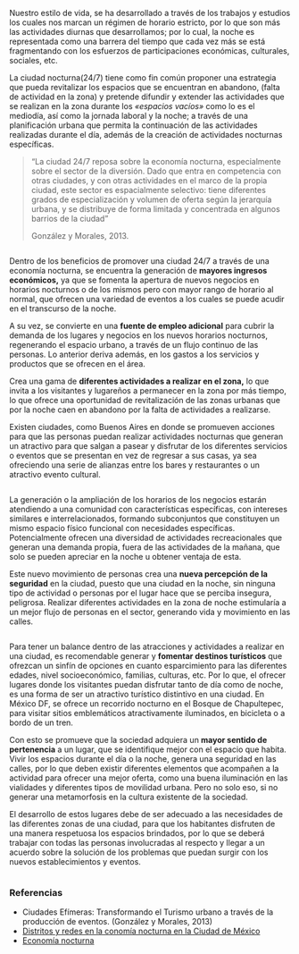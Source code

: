 
<img class="img-responsive" src="ciudades-24-7-como-estrategia-para-revitalizar-el-espacio-urbano/01.jpg" alt="">

Nuestro estilo de vida, se ha desarrollado a través de los trabajos y estudios los cuales nos marcan un régimen de horario estricto, por lo que son más las actividades diurnas que desarrollamos; por lo cual, la noche es representada como una barrera del tiempo que cada vez más se está fragmentando con los esfuerzos de participaciones económicas, culturales, sociales, etc.

La ciudad nocturna(24/7) tiene como fin común proponer una estrategia que pueda revitalizar los espacios que se encuentran en abandono, (falta de actividad en la zona) y pretende difundir y extender las actividades que se realizan en la zona durante los _«espacios vacíos»_ como lo es el mediodía, así como la jornada laboral y la noche; a través de una planificación urbana que permita la continuación de las actividades realizadas durante el día, además de la creación de actividades nocturnas específicas.

> “La ciudad 24/7 reposa sobre la economía nocturna, especialmente sobre el sector de la diversión. Dado que entra en competencia con otras ciudades, y con otras actividades en el marco de la propia ciudad, este sector es espacialmente selectivo: tiene diferentes grados de especialización y volumen de oferta según la jerarquía urbana, y se distribuye de forma limitada y concentrada en algunos barrios de la ciudad”
>
> González y Morales, 2013.

<img class="img-responsive" src="ciudades-24-7-como-estrategia-para-revitalizar-el-espacio-urbano/02.jpg" alt="">

Dentro de los beneficios de promover una ciudad 24/7 a través de una economía nocturna, se encuentra la generación de **mayores ingresos económicos,** ya que se fomenta la apertura de nuevos negocios en horarios nocturnos o de los mismos pero con mayor rango de horario al normal, que ofrecen una variedad de eventos a los cuales se puede acudir en el transcurso de la noche.

A su vez, se convierte en una **fuente de empleo adicional** para cubrir la demanda de los lugares y negocios en los nuevos horarios nocturnos, regenerando el espacio urbano, a través de un flujo continuo de las personas. Lo anterior deriva además, en los gastos a los servicios y productos que se ofrecen en el área.

Crea una gama de **diferentes actividades a realizar en el zona,** lo que invita a los visitantes y lugareños a permanecer en la zona por más tiempo, lo que ofrece una oportunidad de revitalización de las zonas urbanas que por la noche caen en abandono por la falta de actividades a realizarse.

Existen ciudades, como Buenos Aires en donde se promueven acciones para que las personas puedan realizar actividades nocturnas que generan un atractivo para que salgan a pasear y disfrutar de los diferentes servicios o eventos que se presentan en vez de regresar a sus casas, ya sea ofreciendo una serie de alianzas entre los bares y restaurantes o un atractivo evento cultural.

<img class="img-responsive" src="ciudades-24-7-como-estrategia-para-revitalizar-el-espacio-urbano/03.jpg" alt="">

La generación o la ampliación de los horarios de los negocios estarán atendiendo a una comunidad con características específicas, con intereses similares e interrelacionados, formando subconjuntos que constituyen un mismo espacio físico funcional con necesidades específicas. Potencialmente ofrecen una diversidad de actividades recreacionales que generan una demanda propia, fuera de las actividades de la mañana, que solo se pueden apreciar en la noche u obtener ventaja de esta.

Este nuevo movimiento de personas crea una **nueva percepción de la seguridad** en la ciudad, puesto que una ciudad en la noche, sin ninguna tipo de actividad o personas por el lugar hace que se perciba insegura, peligrosa. Realizar diferentes actividades en la zona de noche estimularía a un mejor flujo de personas en el sector, generando vida y movimiento en las calles.

<img class="img-responsive" src="ciudades-24-7-como-estrategia-para-revitalizar-el-espacio-urbano/04.jpg" alt="">

Para tener un balance dentro de las atracciones y actividades a realizar en una ciudad, es recomendable generar y **fomentar destinos turísticos** que ofrezcan un sinfín de opciones en cuanto esparcimiento para las diferentes edades, nivel socioeconómico, familias, culturas, etc. Por lo que, el ofrecer lugares donde los visitantes puedan disfrutar tanto de día como de noche, es una forma de ser un atractivo turístico distintivo en una ciudad. En México DF, se ofrece un recorrido nocturno en el Bosque de Chapultepec, para visitar sitios emblemáticos atractivamente iluminados, en bicicleta o a bordo de un tren.

Con esto se promueve que la sociedad adquiera un **mayor sentido de pertenencia** a un lugar, que se identifique mejor con el espacio que habita. Vivir los espacios durante el día o la noche, genera una seguridad en las calles, por lo que deben existir diferentes elementos que acompañen a la actividad para ofrecer una mejor oferta, como una buena iluminación en las vialidades y diferentes tipos de movilidad urbana. Pero no solo eso, si no generar una metamorfosis en la cultura existente de la sociedad.

El desarrollo de estos lugares debe de ser adecuado a las necesidades de las diferentes zonas de una ciudad, para que los habitantes disfruten de una manera respetuosa los espacios brindados, por lo que se deberá trabajar con todas las personas involucradas al respecto y llegar a un acuerdo sobre la solución de los problemas que puedan surgir con los nuevos establecimientos y eventos.

<img class="img-responsive" src="ciudades-24-7-como-estrategia-para-revitalizar-el-espacio-urbano/05.jpg" alt="">

### Referencias

* Ciudades Efímeras: Transformando el Turismo urbano a través de la producción de eventos. (González y Morales, 2013)
* [Distritos y redes en la conomía nocturna en la Ciudad de México](http://www.condistintosacentos.com/distritos-y-redes-en-la-economia-nocturna-en-la-ciudad-de-mexico/)
* [Economía nocturna](http://blogs.iadb.org/ciudadessostenibles/2014/09/05/economia-nocturna/)
